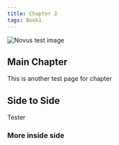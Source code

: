 ```yaml
---
title: Chapter 2
tags: Book1
---
```


![Novus test image](https://media.discordapp.net/attachments/691152947522043936/879119041388744744/Novslrez-brushieFA.png)

## Main Chapter
This is another test page for chapter

<!--more-->

## Side to Side
Tester
### More inside side


